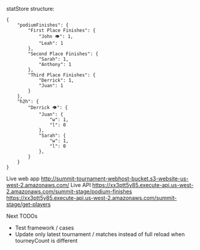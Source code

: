 



statStore structure:
```
{
    "podiumFinishes": {
        "First Place Finishes": {
            "John 👁️": 1,
            "Leah": 1
        },
        "Second Place Finishes": {
            "Sarah": 1,
            "Anthony": 1
        },
        "Third Place Finishes": {
            "Derrick": 1,
            "Juan": 1
        }
    },
    "h2h": {
        "Derrick 👁️": {
            "Juan": {
                "w": 1,
                "l": 0
            },
            "Sarah": {
                "w": 1,
                "l": 0
            },
        }
    }
}

```

Live web app
http://summit-tournament-webhost-bucket.s3-website-us-west-2.amazonaws.com/
Live API
https://xx3ptt5y85.execute-api.us-west-2.amazonaws.com/summit-stage/podium-finishes
https://xx3ptt5y85.execute-api.us-west-2.amazonaws.com/summit-stage/get-players

Next TODOs
- Test framework / cases
- Update only latest tournament / matches instead of full reload when tourneyCount is different
